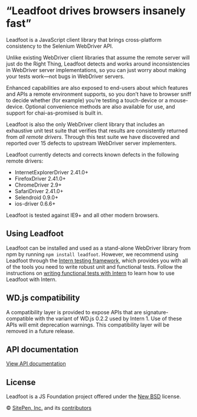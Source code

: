 # “Leadfoot drives browsers insanely fast”

Leadfoot is a JavaScript client library that brings cross-platform consistency to the Selenium WebDriver API.

Unlike existing WebDriver client libraries that assume the remote server will just do the Right Thing, Leadfoot detects
and works around inconsistencies in WebDriver server implementations, so you can just worry about making your tests
work—not bugs in WebDriver servers.

Enhanced capabilities are also exposed to end-users about which features and APIs a remote environment supports, so
you don’t have to browser sniff to decide whether (for example) you’re testing a touch-device or a mouse-device.
Optional convenience methods are also available for use, and support for chai-as-promised is built in.

Leadfoot is also the only WebDriver client library that includes an exhaustive unit test suite that verifies that
results are consistently returned from *all remote drivers*. Through this test suite we have discovered and reported
over 15 defects to upstream WebDriver server implementers.

Leadfoot currently detects and corrects known defects in the following remote drivers:

* InternetExplorerDriver 2.41.0+
* FirefoxDriver 2.41.0+
* ChromeDriver 2.9+
* SafariDriver 2.41.0+
* Selendroid 0.9.0+
* ios-driver 0.6.6+

Leadfoot is tested against IE9+ and all other modern browsers.

## Using Leadfoot

Leadfoot can be installed and used as a stand-alone WebDriver library from npm by running `npm install leadfoot`.
However, we recommend using Leadfoot through the [Intern testing framework](http://theintern.io), which provides you
with all of the tools you need to write robust unit and functional tests. Follow the instructions on
[writing functional tests with Intern](https://theintern.github.io/intern/#writing-functional-test)
to learn how to use Leadfoot with Intern.

## WD.js compatibility

A compatibility layer is provided to expose APIs that are signature-compatible with the variant of WD.js 0.2.2 used by
Intern 1. Use of these APIs will emit deprecation warnings. This compatibility layer will be removed in a future
release.

## API documentation

[View API documentation](https://theintern.github.io/leadfoot/)

## License

Leadfoot is a JS Foundation project offered under the [New BSD](LICENSE) license.

© [SitePen, Inc.](http://sitepen.com) and its [contributors](https://github.com/theintern/leadfoot/graphs/contributors)
